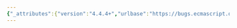 ```yaml
---
{"_attributes":{"version":"4.4.4+","urlbase":"https://bugs.ecmascript.org/","maintainer":"dherman@mozilla.com"},"bug":{"bug_id":4423,"creation_ts":"2015-07-13 20:21:00 -0700","short_desc":"Support comment tokens in regular expressions","delta_ts":"2015-07-13 20:21:36 -0700","product":"Draft for 7th Edition","component":"New feature suggestons","version":"unspecified","rep_platform":"All","op_sys":"All","bug_status":"CONFIRMED","priority":"Normal","bug_severity":"normal","everconfirmed":true,"reporter":{"uid":"kdex","name":"kdex"},"assigned_to":{"uid":"allen","name":"Allen Wirfs-Brock"},"long_desc":{"commentid":14543,"comment_count":0,"who":{"uid":"kdex","name":"kdex"},"bug_when":"2015-07-13 20:21:36 -0700","thetext":"Regular expressions can become increasingly hard to maintain, especially if the language does not allow for commenting on what you're trying to achieve.\n\nThus, some languages (e.g. Perl, Python and even PHP) implement an additional RegExp token that can contain comments. More specifically, you can write (?# your comments like this), so EcmaScript regular expressions like these:\n\n/(?=^[^%\\\\#]+$)(?=^\\S.*$)(?=^.*\\S$).*/\n\ncould be commented as such:\n\n/(?#\nExclude %, \\ and # characters\n\n)(?=^[^%\\\\#]+$)(?#\nMake sure that the string starts with a non-whitespace character\n\n)(?=^\\S.*$)(?#\nMake sure that the string ends in a non-whitespace character\n\n)(?=^.*\\S$)(?#\nIf all previous lookaheads were successful, match everything\n\n).*/\n\nNote that the latter expression is still a valid regular expression equivalent to the above."}}}
---
```

